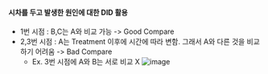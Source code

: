 #### 시차를 두고 발생한 원인에 대한 DID 활용
* 1번 시점 : B,C는 A와 비교 가능 -> Good Compare
* 2,3번 시점 : A는 Treatment 이후에 시간에 따라 변함. 그래서 A와 다른 것을 비교하기 어려움 -> Bad Compare
  * Ex. 3번 시점에 A와 B는 서로 비교 X
 ![image](https://github.com/hkyoo52/Causal-Inference/assets/63588046/122b1aaf-6cd0-4559-9d7d-15719c53ca75)

